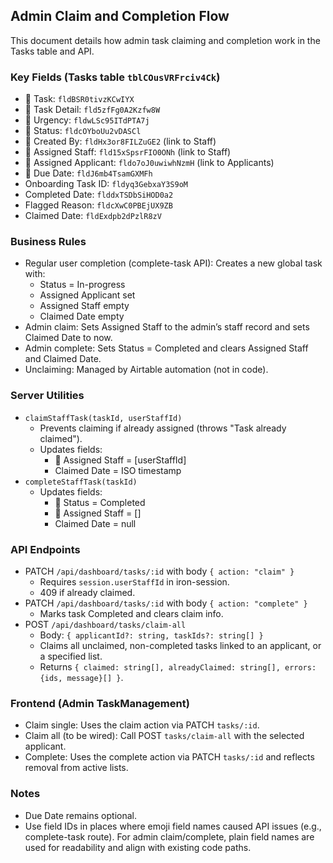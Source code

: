 ## Admin Claim and Completion Flow

This document details how admin task claiming and completion work in the Tasks table and API.

### Key Fields (Tasks table `tblCOusVRFrciv4Ck`)
- 📌 Task: `fldBSR0tivzKCwIYX`
- 📖 Task Detail: `fld5zfFg0A2Kzfw8W`
- 🚨 Urgency: `fldwLSc95ITdPTA7j`
- 🚀 Status: `fldcOYboUu2vDASCl`
- 👩 Created By: `fldHx3or8FILZuGE2` (link to Staff)
- 👨 Assigned Staff: `fld15xSpsrFIO0ONh` (link to Staff)
- 👤 Assigned Applicant: `fldo7oJ0uwiwhNzmH` (link to Applicants)
- 📆 Due Date: `fldJ6mb4TsamGXMFh`
- Onboarding Task ID: `fldyq3GebxaY3S9oM`
- Completed Date: `flddxTSDbSiHOD0a2`
- Flagged Reason: `fldcXwC0PBEjUX9ZB`
- Claimed Date: `fldExdpb2dPzlR8zV`

### Business Rules
- Regular user completion (complete-task API): Creates a new global task with:
  - Status = In-progress
  - Assigned Applicant set
  - Assigned Staff empty
  - Claimed Date empty
- Admin claim: Sets Assigned Staff to the admin’s staff record and sets Claimed Date to now.
- Admin complete: Sets Status = Completed and clears Assigned Staff and Claimed Date.
- Unclaiming: Managed by Airtable automation (not in code).

### Server Utilities
- `claimStaffTask(taskId, userStaffId)`
  - Prevents claiming if already assigned (throws "Task already claimed").
  - Updates fields:
    - 👨 Assigned Staff = [userStaffId]
    - Claimed Date = ISO timestamp
- `completeStaffTask(taskId)`
  - Updates fields:
    - 🚀 Status = Completed
    - 👨 Assigned Staff = []
    - Claimed Date = null

### API Endpoints
- PATCH `/api/dashboard/tasks/:id` with body `{ action: "claim" }`
  - Requires `session.userStaffId` in iron-session.
  - 409 if already claimed.
- PATCH `/api/dashboard/tasks/:id` with body `{ action: "complete" }`
  - Marks task Completed and clears claim info.
- POST `/api/dashboard/tasks/claim-all`
  - Body: `{ applicantId?: string, taskIds?: string[] }`
  - Claims all unclaimed, non-completed tasks linked to an applicant, or a specified list.
  - Returns `{ claimed: string[], alreadyClaimed: string[], errors: {ids, message}[] }`.

### Frontend (Admin TaskManagement)
- Claim single: Uses the claim action via PATCH `tasks/:id`.
- Claim all (to be wired): Call POST `tasks/claim-all` with the selected applicant.
- Complete: Uses the complete action via PATCH `tasks/:id` and reflects removal from active lists.

### Notes
- Due Date remains optional.
- Use field IDs in places where emoji field names caused API issues (e.g., complete-task route). For admin claim/complete, plain field names are used for readability and align with existing code paths.


